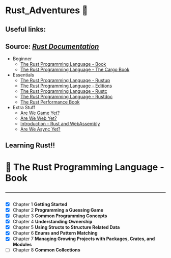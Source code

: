 # Rust_Adventures 🦀

## Useful links:

## Source: _[Rust Documentation](https://doc.rust-lang.org/nightly/)_


- Beginner
  * [The Rust Programming Language - Book](https://doc.rust-lang.org/book/)
  * [The Rust Programming Language - The Cargo Book](https://doc.rust-lang.org/cargo/)
- Essentials
  * [The Rust Programming Language - Rustup](https://rust-lang.github.io/rustup/index.html)
  * [The Rust Programming Language - Editions](https://doc.rust-lang.org/nightly/edition-guide/editions/index.html)
  * [The Rust Programming Language - Rustc](https://doc.rust-lang.org/nightly/rustc/index.html)
  * [The Rust Programming Language - Rustdoc](https://doc.rust-lang.org/nightly/rustdoc/index.html)
  * [The Rust Performance Book](https://nnethercote.github.io/perf-book/)
- Extra Stuff
  * [Are We Game Yet?](https://arewegameyet.rs/)
  * [Are We Web Yet?](https://www.arewewebyet.org/)
  * [Introduction - Rust and WebAssembly](https://rustwasm.github.io/docs/book/introduction.html)
  * [Are We Async Yet?](https://areweasyncyet.rs/)

## Learning Rust!!

# 📙 The Rust Programming Language - Book <hr>

- [x] Chapter 1 **Getting Started** 
- [x] Chapter 2 **Programming a Guessing Game** 
- [x] Chapter 3 **Common Programming Concepts**
- [x] Chapter 4 **Understanding Ownership**
- [x] Chapter 5 **Using Structs to Structure Related Data**
- [x] Chapter 6 **Enums and Pattern Matching**
- [x] Chapter 7 **Managing Growing Projects with Packages, Crates, and Modules**
- [ ] Chapter 8 **Common Collections**
